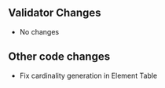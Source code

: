 ## Validator Changes

* No changes

## Other code changes

* Fix cardinality generation in Element Table
